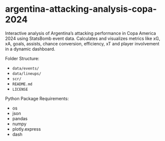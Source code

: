 # argentina-attacking-analysis-copa-2024
Interactive analysis of Argentina’s attacking performance in Copa America 2024 using StatsBomb event data. Calculates and visualizes metrics like xG, xA, goals, assists, chance conversion, efficiency, xT and player involvement in a dynamic dashboard.

Folder Structure:

- `data/events/` 
- `data/lineups/` 
- `scr/` 
- `README.md`
- `LICENSE`

Python Package Requirements:

- os
- json
- pandas
- numpy
- plotly.express
- dash
